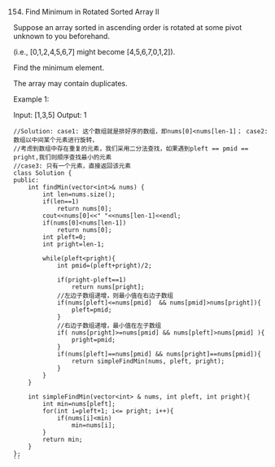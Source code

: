 154. Find Minimum in Rotated Sorted Array II

Suppose an array sorted in ascending order is rotated at some pivot unknown to you beforehand.

(i.e.,  [0,1,2,4,5,6,7] might become  [4,5,6,7,0,1,2]).

Find the minimum element.

The array may contain duplicates.

Example 1:

Input: [1,3,5]
Output: 1

```
//Solution: case1: 这个数组就是排好序的数组，即nums[0]<nums[len-1]； case2: 数组以中间某个元素进行旋转， 
//考虑到数组中存在重复的元素，我们采用二分法查找，如果遇到pleft == pmid == pright,我们则顺序查找最小的元素
//case3: 只有一个元素，直接返回该元素
class Solution {
public:
    int findMin(vector<int>& nums) {
        int len=nums.size();
        if(len==1)
            return nums[0];
        cout<<nums[0]<<" "<<nums[len-1]<<endl;
        if(nums[0]<nums[len-1])
            return nums[0];
        int pleft=0;
        int pright=len-1;
        
        while(pleft<pright){
            int pmid=(pleft+pright)/2;
            
            if(pright-pleft==1)
                return nums[pright];
            //左边子数组递增，则最小值在右边子数组
            if(nums[pleft]<=nums[pmid]  && nums[pmid]>nums[pright]){
                pleft=pmid;
            }
            //右边子数组递增，最小值在左子数组
            if( nums[pright]>=nums[pmid] && nums[pleft]>nums[pmid] ){
                pright=pmid;
            }
            if(nums[pleft]==nums[pmid] && nums[pright]==nums[pmid]){
                return simpleFindMin(nums, pleft, pright);
            }
        }
    }
    
    int simpleFindMin(vector<int> & nums, int pleft, int pright){
        int min=nums[pleft];
        for(int i=pleft+1; i<= pright; i++){
            if(nums[i]<min)
                min=nums[i];
        }
        return min;
    }
};
``
